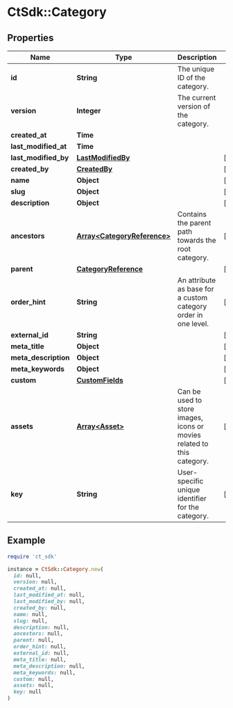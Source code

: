 # CtSdk::Category

## Properties

| Name | Type | Description | Notes |
| ---- | ---- | ----------- | ----- |
| **id** | **String** | The unique ID of the category. |  |
| **version** | **Integer** | The current version of the category. |  |
| **created_at** | **Time** |  |  |
| **last_modified_at** | **Time** |  |  |
| **last_modified_by** | [**LastModifiedBy**](LastModifiedBy.md) |  | [optional] |
| **created_by** | [**CreatedBy**](CreatedBy.md) |  | [optional] |
| **name** | **Object** |  | [optional] |
| **slug** | **Object** |  | [optional] |
| **description** | **Object** |  | [optional] |
| **ancestors** | [**Array&lt;CategoryReference&gt;**](CategoryReference.md) | Contains the parent path towards the root category. | [optional] |
| **parent** | [**CategoryReference**](CategoryReference.md) |  | [optional] |
| **order_hint** | **String** | An attribute as base for a custom category order in one level. | [optional] |
| **external_id** | **String** |  | [optional] |
| **meta_title** | **Object** |  | [optional] |
| **meta_description** | **Object** |  | [optional] |
| **meta_keywords** | **Object** |  | [optional] |
| **custom** | [**CustomFields**](CustomFields.md) |  | [optional] |
| **assets** | [**Array&lt;Asset&gt;**](Asset.md) | Can be used to store images, icons or movies related to this category. | [optional] |
| **key** | **String** | User-specific unique identifier for the category. | [optional] |

## Example

```ruby
require 'ct_sdk'

instance = CtSdk::Category.new(
  id: null,
  version: null,
  created_at: null,
  last_modified_at: null,
  last_modified_by: null,
  created_by: null,
  name: null,
  slug: null,
  description: null,
  ancestors: null,
  parent: null,
  order_hint: null,
  external_id: null,
  meta_title: null,
  meta_description: null,
  meta_keywords: null,
  custom: null,
  assets: null,
  key: null
)
```

